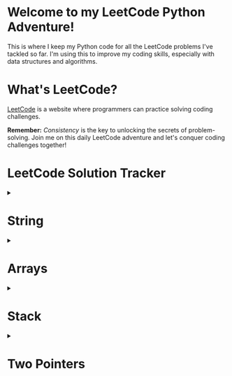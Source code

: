 # Welcome to my LeetCode Python Adventure!

This is where I keep my Python code for all the LeetCode problems I've tackled so far. I'm using this to improve my coding skills, especially with data structures and algorithms.

# What's LeetCode?

[LeetCode](https://leetcode.com/) is a website where programmers can practice solving coding challenges.

**Remember:** _Consistency_ is the key to unlocking the secrets of problem-solving. Join me on this daily LeetCode adventure and let's conquer coding challenges together!

# LeetCode Solution Tracker

<details>
  <summary><h1>String</h1></summary>

| **S#** | **Question#** |                             **Level**                                    |                                         **Questions**                                                                                          |                                                                 **Solutions**                                   |
| :----: | :-----------: | :----------------------------------------------------------------------: | :-------------------------------------------------------------------------------------------------------------------------------------------:  | :----------------------------------------------------------------------------------------------------:          |
| **01** |      771      | <img src='https://img.shields.io/badge/Easy-darkcyan' alt='Easy'/>       | [Jewels and Stones](https://leetcode.com/problems/jewels-and-stones/)                                                                          | [Jewels and Stones](https://leetcode.com/submissions/detail/1258744687/)                                        |
| **02** |      520      | <img src='https://img.shields.io/badge/Easy-darkcyan' alt='Easy'/>       | [Detect Capital](https://leetcode.com/problems/detect-capital/)                                                                                | [Detect Capital](https://leetcode.com/submissions/detail/1258719995/)                                           |
| **03** |     2129      | <img src='https://img.shields.io/badge/Easy-darkcyan' alt='Easy'/>       | [Capitalize the Title](https://leetcode.com/problems/capitalize-the-title/)                                                                    | [Capitalize the Title](https://leetcode.com/submissions/detail/1264065876/)                                     |
| **04** |      557      | <img src='https://img.shields.io/badge/Easy-darkcyan' alt='Easy'/>       | [Reverse Words in a String III](https://leetcode.com/problems/reverse-words-in-a-string-iii/)                                                  | [Reverse Words in a String III](https://leetcode.com/submissions/detail/1265807621/)                            |
| **05** |      434      | <img src='https://img.shields.io/badge/Easy-darkcyan' alt='Easy'/>       | [Number of Segments in a String](https://leetcode.com/problems/number-of-segments-in-a-string/)                                                | [Number of Segments in a String](https://leetcode.com/submissions/detail/1266650872/)                           |
| **06** |     3120      | <img src='https://img.shields.io/badge/Easy-darkcyan' alt='Easy'/>       | [Count the Number of Special Characters I](https://leetcode.com/problems/count-the-number-of-special-characters-i/)                            | [Count the Number of Special Characters I](https://leetcode.com/submissions/detail/1264767081/)                 |
| **07** |      709      | <img src='https://img.shields.io/badge/Easy-darkcyan' alt='Easy'/>       | [To Lower Case](https://leetcode.com/problems/to-lower-case/)                                                                                  | [To Lower Case](https://leetcode.com/submissions/detail/1267302850/)                                            |
| **08** |      415      | <img src='https://img.shields.io/badge/Easy-darkcyan' alt='Easy'/>       | [Add Strings](https://leetcode.com/problems/add-strings/description/)                                                                          | [Add Strings](https://leetcode.com/submissions/detail/1270464330/)                                              |
| **09** |      28       | <img src='https://img.shields.io/badge/Easy-darkcyan' alt='Easy'/>       | [Find the Index of the First Occurrence in a String](https://leetcode.com/problems/find-the-index-of-the-first-occurrence-in-a-string/)        | [Find the Index of the First Occurrence in a String](https://leetcode.com/submissions/detail/1271444975/)       |
| **10** |     2716      | <img src='https://img.shields.io/badge/Easy-darkcyan' alt='Easy'/>       | [Minimize String Length](https://leetcode.com/problems/minimize-string-length/)                                                                | [Minimize String Length](https://leetcode.com/problems/minimize-string-length/submissions/)                     |
| **11** |      796      | <img src='https://img.shields.io/badge/Easy-darkcyan' alt='Easy'/>       | [Rotate String](https://leetcode.com/problems/rotate-string/)                                                                                  | [Rotate String](https://leetcode.com/submissions/detail/1272533498/)                                            |
| **12** |     3110      | <img src='https://img.shields.io/badge/Easy-darkcyan' alt='Easy'/>       | [Score of a String](https://leetcode.com/problems/score-of-a-string/)                                                                          | [Score of a String](https://leetcode.com/submissions/detail/1274357141/)                                        |
| **13** |      334      | <img src='https://img.shields.io/badge/Easy-darkcyan' alt='Easy'/>       | [Reverse String](https://leetcode.com/problems/reverse-string/description/)                                                                    | [Reverse String](https://leetcode.com/submissions/detail/1275214461/)                                           |
| **14** |      58       | <img src='https://img.shields.io/badge/Easy-darkcyan' alt='Easy'/>       | [Length of Last Word](https://leetcode.com/problems/length-of-last-word/description/)                                                          | [Length of Last Word](https://leetcode.com/submissions/detail/1276505891/)                                      |
| **15** |     3136      | <img src='https://img.shields.io/badge/Easy-darkcyan' alt='Easy'/>       | [Valid Word](https://leetcode.com/problems/valid-word/description/)                                                                            | [Valid Word](https://leetcode.com/submissions/detail/1295331034/)                                               |
| **16** |      392      | <img src='https://img.shields.io/badge/Easy-darkcyan' alt='Easy'/>       | [Is Subsequence](https://leetcode.com/problems/is-subsequence/)                                                                                | [Is Subsequence](https://leetcode.com/submissions/detail/1295347912/)                                           |
| **17** |      67       | <img src='https://img.shields.io/badge/Easy-darkcyan' alt='Easy'/>       | [Add Binary](https://leetcode.com/problems/add-binary/description/)                                                                            | [Add Binary](https://leetcode.com/submissions/detail/1292033255/)                                               |
| **18** |      43       | <img src='https://img.shields.io/badge/Medium-darkorange' alt='Medium'/> | [Multiply Strings](https://leetcode.com/problems/multiply-strings/description/)                                                                | [Multiply Strings](https://leetcode.com/submissions/detail/1292015203/)                                         |
| **19** |      2785     | <img src='https://img.shields.io/badge/Medium-darkorange' alt='Medium'/> | [Sort Vowels in a String](https://leetcode.com/problems/sort-vowels-in-a-string/description/)                                                  | [Sort Vowels in a String](https://leetcode.com/submissions/detail/1318780724/)                                  |
| **20** |      345      | <img src='https://img.shields.io/badge/Easy-darkcyan' alt='Easy'/>       | [Reverse Vowels of a String](https://leetcode.com/problems/reverse-vowels-of-a-string/description/)                                            | [Reverse Vowels of a String](https://leetcode.com/problems/reverse-vowels-of-a-string/submissions/)             |  
| **21** |     2937      | <img src='https://img.shields.io/badge/Easy-darkcyan' alt='Easy'/>       | [Make Three Strings Equal](https://leetcode.com/problems/make-three-strings-equal/description/)                                                | [Make Three Strings Equal](https://leetcode.com/problems/make-three-strings-equal/submissions/1334381520/)      |  
</details>


<details>
  <summary><h1>Arrays</h1></summary>

| **S#** | **Question#** |                                **Level**                                 |                                                    **Questions**                                                                               |                                                                            **Solutions**                                                                             
| :----: | :-----------: | :----------------------------------------------------------------------: | :-------------------------------------------------------------------------------------------------------------------:                          | :--------------------------------------------------------------------------------------------------------------:|
| **01** |       1       |    <img src='https://img.shields.io/badge/Easy-darkcyan' alt='Easy'/>    | [Two Sum](https://leetcode.com/problems/two-sum/)                                                                                              | [Two Sum](https://leetcode.com/submissions/detail/1258265856/)                                                  |
| **02** |     1929      |    <img src='https://img.shields.io/badge/Easy-darkcyan' alt='Easy'/>    | [Concatenation of Array](https://leetcode.com/problems/concatenation-of-array/)                                                                | [Concatenation of Array](https://leetcode.com/submissions/detail/1259163870/)                                   |
| **03** |      217      |    <img src='https://img.shields.io/badge/Easy-darkcyan' alt='Easy'/>    | [Contains Duplicate](https://leetcode.com/problems/contains-duplicate/)                                                                        | [Contains Duplicate](https://leetcode.com/submissions/detail/1259278920/)                                       |
| **04** |      448      |    <img src='https://img.shields.io/badge/Easy-darkcyan' alt='Easy'/>    | [Find All Numbers Disappeared in an Array](https://leetcode.com/problems/find-all-numbers-disappeared-in-an-array/)                            | [Find All Numbers Disappeared in an Array](https://leetcode.com/submissions/detail/1262352233/)                 |
| **05** |      378      | <img src='https://img.shields.io/badge/Medium-darkorange' alt='Medium'/> | [Kth Smallest Element in a Sorted Matrix](https://leetcode.com/problems/kth-smallest-element-in-a-sorted-matrix/)                              | [Kth Smallest Element in a Sorted Matrix](https://leetcode.com/submissions/detail/1264708997/)                  |
| **06** |     1822      |    <img src='https://img.shields.io/badge/Easy-darkcyan' alt='Easy'/>    | [Sign of the Product of an Array](https://leetcode.com/problems/sign-of-the-product-of-an-array/)                                              | [Sign of the Product of an Array](https://leetcode.com/submissions/detail/1261362961/)                          |                                                                                                                                                                    
| **07** |     2089      |    <img src='https://img.shields.io/badge/Easy-darkcyan' alt='Easy'/>    | [Find Target Indices After Sorting Array](https://leetcode.com/problems/find-target-indices-after-sorting-array/)                              | [Find Target Indices After Sorting Array](https://leetcode.com/submissions/detail/1258736773/)                  |                                                                                                                                                
| **08** |     1470      |    <img src='https://img.shields.io/badge/Easy-darkcyan' alt='Easy'/>    | [Shuffle the Array](https://leetcode.com/problems/shuffle-the-array/)                                                                          | [Shuffle the Array](https://leetcode.com/submissions/detail/1259173945/)                                        |                                                                                                    
| **09** |      26       |    <img src='https://img.shields.io/badge/Easy-darkcyan' alt='Easy'/>    | [Remove Duplicates from Sorted Array](https://leetcode.com/problems/remove-duplicates-from-sorted-array/)                                      | [Remove Duplicates from Sorted Array](https://leetcode.com/submissions/detail/1259797632/)                      |                                                                                                          
| **10** |     2215      |    <img src='https://img.shields.io/badge/Easy-darkcyan' alt='Easy'/>    | [Find the Difference of Two Arrays](https://leetcode.com/problems/find-the-difference-of-two-arrays/)                                          | [Find the Difference of Two Arrays](https://leetcode.com/submissions/detail/1260562706/)                        |                                                                 
| **11** |      169      |    <img src='https://img.shields.io/badge/Easy-darkcyan' alt='Easy'/>    | [Majority Element](https://leetcode.com/problems/majority-element/)                                                                            | [Majority Elemnet](https://leetcode.com/submissions/detail/1262373152/)                                         |                                                         
| **12** |      75       | <img src='https://img.shields.io/badge/Medium-darkorange' alt='Medium'/> | [Sort Colors](https://leetcode.com/problems/sort-colors/)                                                                                      | [Sort Colors](https://leetcode.com/submissions/detail/1261357260/)                                              |                                                          
| **13** |     1480      |    <img src='https://img.shields.io/badge/Easy-darkcyan' alt='Easy'/>    | [Running Sum of 1d Array](https://leetcode.com/problems/running-sum-of-1d-array/)                                                              | [Running Sum of 1d Array](https://leetcode.com/submissions/detail/1257885355/)                                  |                                                                     
| **14** |     1295      |    <img src='https://img.shields.io/badge/Easy-darkcyan' alt='Easy'/>    | [Find Numbers with Even Number of Digits](https://leetcode.com/problems/find-numbers-with-even-number-of-digits/)                              | [Find Numbers with Even Number of Digits](https://leetcode.com/submissions/detail/1258736668/)                  |
| **15** |      349      |    <img src='https://img.shields.io/badge/Easy-darkcyan' alt='Easy'/>    | [Intersection of Two Arrays](https://leetcode.com/problems/intersection-of-two-arrays/)                                                        | [Intersection of Two Arrays](https://leetcode.com/submissions/detail/1265884785/)                               |
| **16** |      1365     |    <img src='https://img.shields.io/badge/Easy-darkcyan' alt='Easy'/>    | [How Many Numbers Are Smaller Than the Current Number](https://leetcode.com/problems/how-many-numbers-are-smaller-than-the-current-number/)    | [How Many Numbers Are Smaller Than the Current Number](https://leetcode.com/submissions/detail/1269472108/)     | 
| **17** |      136      |    <img src='https://img.shields.io/badge/Easy-darkcyan' alt='Easy'/>    | [Single Number](https://leetcode.com/problems/single-number/description/)                                                                      | [Single Number](https://leetcode.com/submissions/detail/1275243818/)                                            |
| **18** |      268      |    <img src='https://img.shields.io/badge/Easy-darkcyan' alt='Easy'/>    | [Missing Number](https://leetcode.com/problems/missing-number/description/)                                                                    | [Missing Number](https://leetcode.com/submissions/detail/1275243818/)                                           |
| **19** |     2489      |<img src='https://img.shields.io/badge/Medium-darkorange' alt='Medium'/>  | [Append Characters to String to Make Subsequence](https://leetcode.com/problems/append-characters-to-string-to-make-subsequence/description/)  | [Append Characters to String to Make Subsequence](https://leetcode.com/submissions/detail/1276476036/)          |
| **20** |      260      |<img src='https://img.shields.io/badge/Medium-darkorange' alt='Medium'/>  | [Single Number III](https://leetcode.com/problems/single-number-iii/description/)                                                              | [Single Number III](https://leetcode.com/submissions/detail/1276926025/)                                        |
| **21** |      287      |<img src='https://img.shields.io/badge/Medium-darkorange' alt='Medium'/>  | [Find the Duplicate Number](https://leetcode.com/problems/find-the-duplicate-number/)                                                          | [Find the Duplicate Number](https://leetcode.com/submissions/detail/1320380206/)                                |
| **22** |      3151     |<img src='https://img.shields.io/badge/Easy-darkcyan' alt='Easy'/>        | [Special Array I](https://leetcode.com/problems/special-array-i/description/)                                                                  | [ Special Array I](https://leetcode.com/problems/special-array-i/submissions/1331564805/)                       |
| **22** |      330      |<img src='https://img.shields.io/badge/Easy-darkcyanred' alt='Hard'/>        | [Patching Array](https://leetcode.com/problems/patching-array/description/)                                                                    | [ Patching Array](https://leetcode.com/problems/patching-array/submissions/1290226837/)                         |

</details>


<details>
  <summary><h1>Stack</h1></summary>

| **S#** | **Question#** |                                **Level**                                 |                                                **Questions**                                                                                   |                                                     **Solutions**                                               |
| :----: | :-----------: | :----------------------------------------------------------------------: | :-------------------------------------------------------------------------------------------------------------------------------------------:  | :-------------------------------------------------------------------------------------------------------------: |
| **01** |     1441      | <img src='https://img.shields.io/badge/Medium-darkorange' alt='Medium'/> | [Build an Array With Stack Operations](https://leetcode.com/problems/build-an-array-with-stack-operations/)                                    | [Build an Array With Stack Operations](https://leetcode.com/submissions/detail/1258282185/)                     |
| **02** |     2390      | <img src='https://img.shields.io/badge/Medium-darkorange' alt='Medium'/> | [Removing Stars From a String](https://leetcode.com/problems/removing-stars-from-a-string/)                                                    | [Removing Stars From a String](https://leetcode.com/submissions/detail/1263249505/)                             |                                                                                                               |
| **03** |     844       | <img src='https://img.shields.io/badge/Easy-darkcyan' alt='Easy'/>       | [Backspace String Compare](https://leetcode.com/problems/backspace-string-compare/description/)                                                | [Backspace String Compare](https://leetcode.com/problems/backspace-string-compare/submissions/1324152891/)      |                                                                                                               |

</details>



<details>
  <summary><h1>Two Pointers</h1></summary>

| **S#** | **Question#** |                                **Level**                                 |                                                **Questions**                                                                                   |                                                     **Solutions**                                               |
| :----: | :-----------: | :----------------------------------------------------------------------: | :-------------------------------------------------------------------------------------------------------------------------------------------:  | :-------------------------------------------------------------------------------------------------------------: |
| **01** |       283     | <img src='https://img.shields.io/badge/Easy-darkcyan' alt='Easy'/>       | [Move Zeroes](https://leetcode.com/problems/move-zeroes/description/)                                                                          | [Move Zeroes](https://leetcode.com/submissions/detail/1321388819/)                                              |
| **02** |       917     | <img src='https://img.shields.io/badge/Easy-darkcyan' alt='Easy'/>       | [Reverse Only Letters](https://leetcode.com/problems/reverse-only-letters/description/)                                                        | [Reverse Only Letters](https://leetcode.com/problems/reverse-only-letters/submissions/1322607325/)              |
| **03** |       26      | <img src='https://img.shields.io/badge/Easy-darkcyan' alt='Easy'/>       | [Remove Duplicates from Sorted Array](https://leetcode.com/problems/remove-duplicates-from-sorted-array/description/)                          | [Remove Duplicates from Sorted Array](https://leetcode.com/submissions/detail/1324123246/)                                           |

</details>